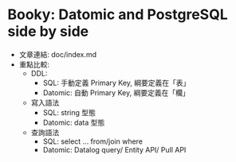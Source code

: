 # Booky: Datomic and PostgreSQL side by side

- 文章連結: doc/index.md
- 重點比較:
  - DDL:
    - SQL: 手動定義 Primary Key, 綱要定義在「表」
    - Datomic: 自動 Primary Key, 綱要定義在「欄」
  - 寫入語法
    - SQL: string 型態
    - Datomic: data 型態
  - 查詢語法
    - SQL: select ... from/join where
    - Datomic: Datalog query/ Entity API/ Pull API

